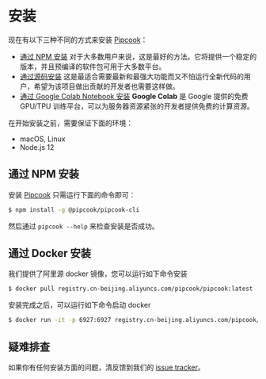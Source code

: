 # 安装

现在有以下三种不同的方式来安装 [Pipcook][]：

- [通过 NPM 安装][] 对于大多数用户来说，这是最好的方法。它将提供一个稳定的版本，并且预编译的软件包可用于大多数平台。
- [通过源码安装][] 这是最适合需要最新和最强大功能而又不怕运行全新代码的用户，希望为该项目做出贡献的开发者也需要这样做。
- [通过 Google Colab Notebook 安装](https://colab.research.google.com/github/alibaba/pipcook/blob/master/notebooks/pipcook_image_classification.ipynb) **Google Colab** 是 Google 提供的免费 GPU/TPU 训练平台，可以为服务器资源紧张的开发者提供免费的计算资源。

在开始安装之前，需要保证下面的环境：

- macOS, Linux
- Node.js 12

## 通过 NPM 安装

安装 [Pipcook][] 只需运行下面的命令即可：

```sh
$ npm install -g @pipcook/pipcook-cli
```

然后通过 `pipcook --help` 来检查安装是否成功。

## 通过 Docker 安装

我们提供了阿里源 docker 镜像，您可以运行如下命令安装

```sh
$ docker pull registry.cn-beijing.aliyuncs.com/pipcook/pipcook:latest
```

安装完成之后，可以运行如下命令启动 docker

```sh
$ docker run -it -p 6927:6927 registry.cn-beijing.aliyuncs.com/pipcook/pipcook:latest /bin/bash
```

## 疑难排查

如果你有任何安装方面的问题，清反馈到我们的 [issue tracker](https://github.com/alibaba/pipcook/issues/new)。

[通过 NPM 安装]: #通过-NPM-安装
[通过源码安装]: contributing/guide-to-contributor#download-source
[Pipcook]: https://github.com/alibaba/pipcook
